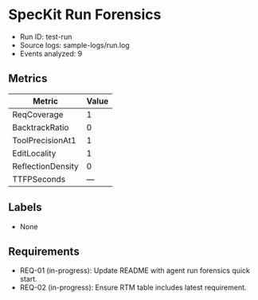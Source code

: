 # SpecKit Run Forensics

- Run ID: test-run
- Source logs: sample-logs/run.log
- Events analyzed: 9

## Metrics
| Metric | Value |
|--------|-------|
| ReqCoverage | 1 |
| BacktrackRatio | 0 |
| ToolPrecisionAt1 | 1 |
| EditLocality | 1 |
| ReflectionDensity | 0 |
| TTFPSeconds | — |

## Labels
- None

## Requirements
- REQ-01 (in-progress): Update README with agent run forensics quick start.
- REQ-02 (in-progress): Ensure RTM table includes latest requirement.
